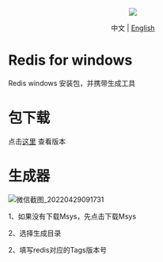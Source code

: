 <p align="center"><img align="center" src="https://github.com/CacoCode/LBON/blob/master/logo.png"></p>


<p align="center"> 
    中文 |
    <a href="README.en.md">English</a>
</p>

# Redis for windows
Redis windows 安装包，并携带生成工具

# 包下载

点击[这里](https://github.com/CacoCode/RedisForWindows/releases) 查看版本

# 生成器

![微信截图_20220429091731](https://user-images.githubusercontent.com/97924970/165871494-6539398b-1007-4cb6-a16c-393882d8f516.png)

1、如果没有下载Msys，先点击下载Msys 

2、选择生成目录

2、填写redis对应的Tags版本号
